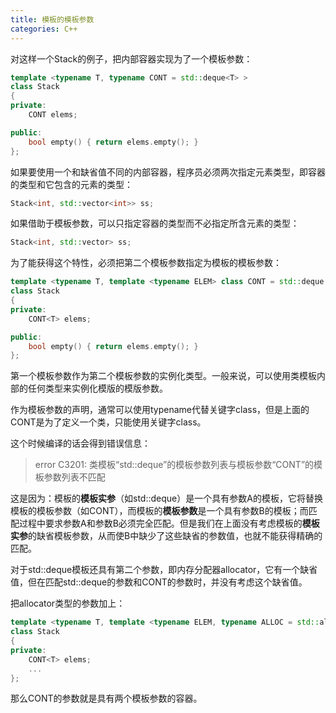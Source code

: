 ```yaml
---
title: 模板的模板参数
categories: C++
---
```


对这样一个Stack的例子，把内部容器实现为了一个模板参数：
``` C++
template <typename T, typename CONT = std::deque<T> >
class Stack
{
private:
	CONT elems;

public:
	bool empty() { return elems.empty(); }
};
```
如果要使用一个和缺省值不同的内部容器，程序员必须两次指定元素类型，即容器的类型和它包含的元素的类型：
``` C++
Stack<int, std::vector<int>> ss;
```
如果借助于模板参数，可以只指定容器的类型而不必指定所含元素的类型：
``` C++
Stack<int, std::vector> ss;
```
<!-- more --> 
为了能获得这个特性，必须把第二个模板参数指定为模板的模板参数：
``` C++
template <typename T, template <typename ELEM> class CONT = std::deque >
class Stack
{
private:
	CONT<T> elems;

public:
	bool empty() { return elems.empty(); }
};
```
第一个模板参数作为第二个模板参数的实例化类型。一般来说，可以使用类模板内部的任何类型来实例化模版的模版参数。

作为模板参数的声明，通常可以使用typename代替关键字class，但是上面的CONT是为了定义一个类，只能使用关键字class。

这个时候编译的话会得到错误信息：
> error C3201: 类模板“std::deque”的模板参数列表与模板参数“CONT”的模板参数列表不匹配

这是因为：模板的**模板实参**（如std::deque）是一个具有参数A的模板，它将替换模板的模板参数（如CONT），而模板的**模板参数**是一个具有参数B的模板；而匹配过程中要求参数A和参数B必须完全匹配。但是我们在上面没有考虑模板的**模板实参**的缺省模板参数，从而使B中缺少了这些缺省的参数值，也就不能获得精确的匹配。

对于std::deque模板还具有第二个参数，即内存分配器allocator，它有一个缺省值，但在匹配std::deque的参数和CONT的参数时，并没有考虑这个缺省值。

把allocator类型的参数加上：
``` C++
template <typename T, template <typename ELEM, typename ALLOC = std::allocator<ELEM> > class CONT = std::deque >
class Stack
{
private:
	CONT<T> elems;
    ...
};
```
那么CONT的参数就是具有两个模板参数的容器。